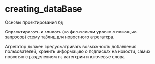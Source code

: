 # creating_dataBase
Основы проектирования бд

Спроектировать и описать (на физическом уровне с помощью запросов) схему таблиц для новостного агрегатора. 

Агрегатор должен предусматривать возможность добавления пользователей, хранить информацию о подписках на новости, самих новостях с разделением на категории и ключевые слова.
